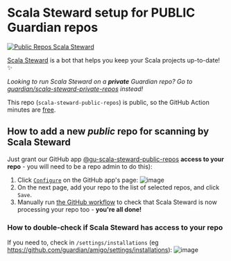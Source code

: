 # Scala Steward setup for PUBLIC Guardian repos

[![Public Repos Scala Steward](https://github.com/guardian/scala-steward-public-repos/actions/workflows/public-repos-scala-steward.yml/badge.svg)](https://github.com/guardian/scala-steward-public-repos/actions/workflows/public-repos-scala-steward.yml)

[Scala Steward](https://github.com/scala-steward-org/scala-steward) is a bot that helps you keep your Scala projects up-to-date! ✨

_Looking to run Scala Steward on a **private** Guardian repo? Go to
[guardian/scala-steward-private-repos](https://github.com/guardian/scala-steward-private-repos)
instead!_

This repo (`scala-steward-public-repos`) is public, so the GitHub Action minutes are
[free](https://docs.github.com/en/billing/managing-billing-for-github-actions/about-billing-for-github-actions).

## How to add a new *public* repo for scanning by Scala Steward

Just grant our GitHub app [@gu-scala-steward-public-repos](https://github.com/apps/gu-scala-steward-public-repos) **access to your repo** - you
will need to be a repo admin to do this): 

1. Click [`Configure`](https://github.com/apps/gu-scala-steward-public-repos/installations/26822732) on the GitHub app's page: ![image](https://github.com/guardian/scala-steward-public-repos/assets/52038/7f120478-e5e1-4117-9e35-323cc170d982)
2. On the next page, add your repo to the list of selected repos, and click `Save`.
3. Manually run [the GitHub workflow](https://github.com/guardian/scala-steward-public-repos/actions/workflows/public-repos-scala-steward.yml)
   to check that Scala Steward is now processing your repo too - **you're all done!**

### How to double-check if Scala Steward has access to your repo

If you need to, check in `/settings/installations` (eg https://github.com/guardian/amigo/settings/installations):
![image](https://github.com/guardian/scala-steward-public-repos/assets/52038/9b7dc7b7-a6fc-46d6-b313-a4ae97d5d3ad)
